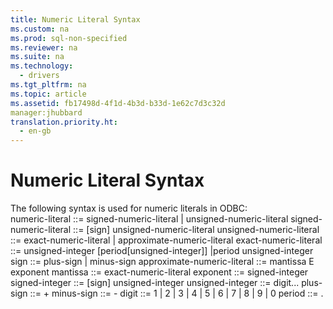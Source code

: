 ```yaml
---
title: Numeric Literal Syntax
ms.custom: na
ms.prod: sql-non-specified
ms.reviewer: na
ms.suite: na
ms.technology: 
  - drivers
ms.tgt_pltfrm: na
ms.topic: article
ms.assetid: fb17498d-4f1d-4b3d-b33d-1e62c7d3c32d
manager:jhubbard
translation.priority.ht: 
  - en-gb
---
```

# Numeric Literal Syntax
<?xml version="1.0" encoding="utf-8"?>
<developerReferenceWithoutSyntaxDocument xmlns="http://ddue.schemas.microsoft.com/authoring/2003/5" xmlns:xlink="http://www.w3.org/1999/xlink" xmlns:xsi="http://www.w3.org/2001/XMLSchema-instance" xsi:schemaLocation="http://ddue.schemas.microsoft.com/authoring/2003/5 http://dduestorage.blob.core.windows.net/ddueschema/developer.xsd">
  <introduction>
    <para>The following syntax is used for numeric literals in ODBC:</para>
  </introduction>
  <section>
    <content>
      <para>
        <legacyItalic>numeric-literal</legacyItalic> ::= <legacyItalic>signed-numeric-literal | unsigned-numeric-literal </legacyItalic></para>
      <para>
        <legacyItalic>signed-numeric-literal </legacyItalic>::= [<legacyItalic>sign</legacyItalic>]<legacyItalic> unsigned-numeric-literal</legacyItalic></para>
      <para>
        <legacyItalic>unsigned-numeric-literal</legacyItalic> ::= <legacyItalic>exact-numeric-literal | approximate-numeric-literal</legacyItalic></para>
      <para>
        <legacyItalic>exact-numeric-literal </legacyItalic>::= <legacyItalic>unsigned-integer </legacyItalic>[<legacyItalic>period</legacyItalic>[<legacyItalic>unsigned-integer</legacyItalic>]]<legacyItalic> |period unsigned-integer</legacyItalic></para>
      <para>
        <legacyItalic>sign </legacyItalic>::=<legacyItalic> plus-sign | minus-sign</legacyItalic></para>
      <para>
        <legacyItalic>approximate-numeric-literal </legacyItalic>::= <legacyItalic>mantissa E exponent</legacyItalic></para>
      <para>
        <legacyItalic>mantissa </legacyItalic>::= <legacyItalic>exact-numeric-literal</legacyItalic></para>
      <para>
        <legacyItalic>exponent</legacyItalic> ::= <legacyItalic>signed-integer</legacyItalic></para>
      <para>
        <legacyItalic>signed-integer</legacyItalic> ::= [<legacyItalic>sign</legacyItalic>] <legacyItalic>unsigned-integer</legacyItalic></para>
      <para>
        <legacyItalic>unsigned-integer</legacyItalic> ::= <legacyItalic>digit...</legacyItalic></para>
      <para>
        <legacyItalic>plus-sign </legacyItalic>::= <legacyItalic>+</legacyItalic></para>
      <para>
        <legacyItalic>minus-sign </legacyItalic>::= -</para>
      <para>
        <legacyItalic>digit</legacyItalic> ::= 1 | 2 | 3 | 4 | 5 | 6 | 7 | 8 | 9 | 0</para>
      <para>
        <legacyItalic>period</legacyItalic> ::= .</para>
    </content>
  </section>
  <relatedTopics />
</developerReferenceWithoutSyntaxDocument>